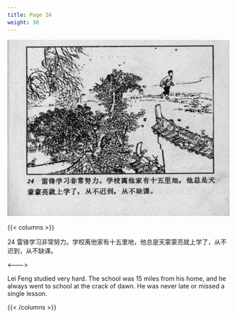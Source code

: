```yaml
---
title: Page 24
weight: 30
---
```


![leifeng page](./../../images/leifeng/seifert0522_lf_0031_0.jpg)

{{< columns >}}

24 雷锋学习非常努力。学校离他家有十五里地，他总是天蒙蒙亮就上学了，从不迟到，从不缺课。

<--->

Lei Feng studied very hard. The school was 15 miles from his home, and he always went to school at the crack of dawn. He was never late or missed a single lesson. 

{{< /columns >}}
